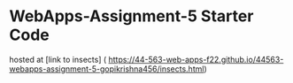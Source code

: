 # WebApps-Assignment-5 Starter Code

hosted at [link to insects] ( https://44-563-web-apps-f22.github.io/44563-webapps-assignment-5-gopikrishna456/insects.html)